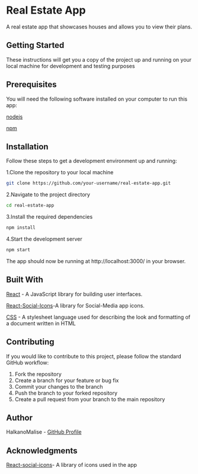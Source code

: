 # Real Estate App

A real estate app that showcases houses and allows you to view their plans.

## Getting Started

These instructions will get you a copy of the project up and running on your local machine for development and testing purposes

## Prerequisites

You will need the following software installed on your computer to run this app:

[nodejs](https://nodejs.org/en/download)

[npm](https://docs.npmjs.com/getting-started)

## Installation

Follow these steps to get a development environment up and running:

1.Clone the repository to your local machine

```bash
git clone https://github.com/your-username/real-estate-app.git
```

2.Navigate to the project directory

```bash
cd real-estate-app
```

3.Install the required dependencies

```bash
npm install
```

4.Start the development server

```bash
npm start
```

The app should now be running at http://localhost:3000/ in your browser.

## Built With

[React](https://reactjs.org/) - A JavaScript library for building user interfaces.

[React-Social-Icons](https://jaketrent.github.io/react-social-icons/)-A library for Social-Media app icons.

[CSS](https://developer.mozilla.org/en-US/docs/Web/CSS) - A stylesheet language used for describing the look and formatting of a document written in HTML

## Contributing

If you would like to contribute to this project, please follow the standard GitHub workflow:

1. Fork the repository
2. Create a branch for your feature or bug fix
3. Commit your changes to the branch
4. Push the branch to your forked repository
5. Create a pull request from your branch to the main repository

## Author

HalkanoMalise - [GitHub Profile](https://github.com/malise5)

## Acknowledgments

[React-social-icons](https://jaketrent.github.io/react-social-icons/)- A library of icons used in the app
